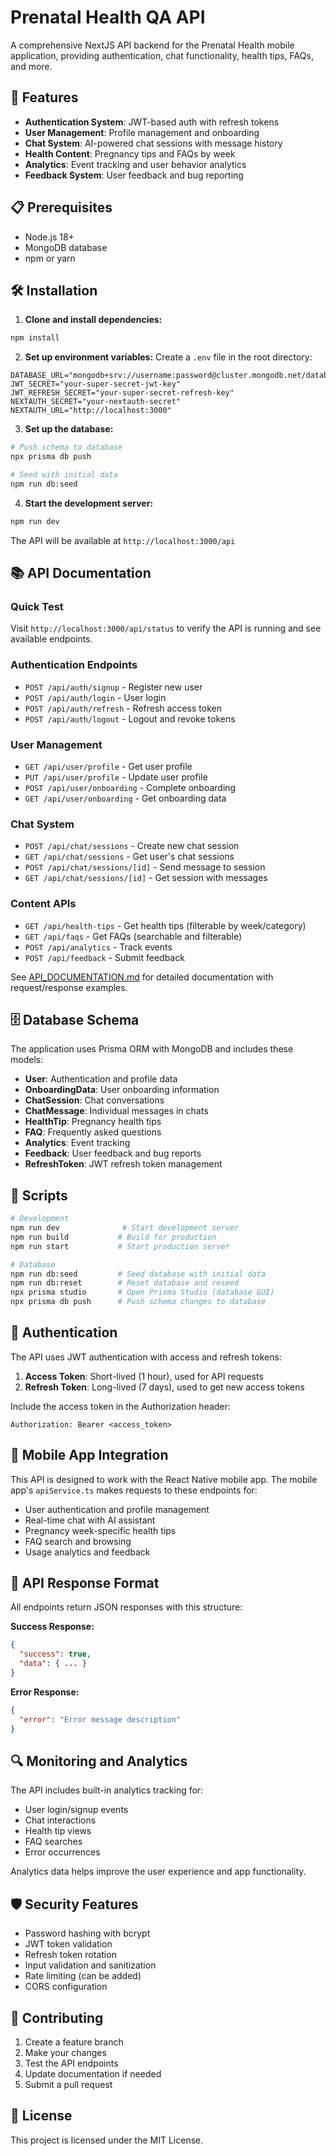 # Prenatal Health QA API

A comprehensive NextJS API backend for the Prenatal Health mobile application, providing authentication, chat functionality, health tips, FAQs, and more.

## 🚀 Features

- **Authentication System**: JWT-based auth with refresh tokens
- **User Management**: Profile management and onboarding
- **Chat System**: AI-powered chat sessions with message history
- **Health Content**: Pregnancy tips and FAQs by week
- **Analytics**: Event tracking and user behavior analytics
- **Feedback System**: User feedback and bug reporting

## 📋 Prerequisites

- Node.js 18+
- MongoDB database
- npm or yarn

## 🛠️ Installation

1. **Clone and install dependencies:**

```bash
npm install
```

2. **Set up environment variables:**
   Create a `.env` file in the root directory:

```env
DATABASE_URL="mongodb+srv://username:password@cluster.mongodb.net/database"
JWT_SECRET="your-super-secret-jwt-key"
JWT_REFRESH_SECRET="your-super-secret-refresh-key"
NEXTAUTH_SECRET="your-nextauth-secret"
NEXTAUTH_URL="http://localhost:3000"
```

3. **Set up the database:**

```bash
# Push schema to database
npx prisma db push

# Seed with initial data
npm run db:seed
```

4. **Start the development server:**

```bash
npm run dev
```

The API will be available at `http://localhost:3000/api`

## 📚 API Documentation

### Quick Test

Visit `http://localhost:3000/api/status` to verify the API is running and see available endpoints.

### Authentication Endpoints

- `POST /api/auth/signup` - Register new user
- `POST /api/auth/login` - User login
- `POST /api/auth/refresh` - Refresh access token
- `POST /api/auth/logout` - Logout and revoke tokens

### User Management

- `GET /api/user/profile` - Get user profile
- `PUT /api/user/profile` - Update user profile
- `POST /api/user/onboarding` - Complete onboarding
- `GET /api/user/onboarding` - Get onboarding data

### Chat System

- `POST /api/chat/sessions` - Create new chat session
- `GET /api/chat/sessions` - Get user's chat sessions
- `POST /api/chat/sessions/[id]` - Send message to session
- `GET /api/chat/sessions/[id]` - Get session with messages

### Content APIs

- `GET /api/health-tips` - Get health tips (filterable by week/category)
- `GET /api/faqs` - Get FAQs (searchable and filterable)
- `POST /api/analytics` - Track events
- `POST /api/feedback` - Submit feedback

See [API_DOCUMENTATION.md](./API_DOCUMENTATION.md) for detailed documentation with request/response examples.

## 🗄️ Database Schema

The application uses Prisma ORM with MongoDB and includes these models:

- **User**: Authentication and profile data
- **OnboardingData**: User onboarding information
- **ChatSession**: Chat conversations
- **ChatMessage**: Individual messages in chats
- **HealthTip**: Pregnancy health tips
- **FAQ**: Frequently asked questions
- **Analytics**: Event tracking
- **Feedback**: User feedback and bug reports
- **RefreshToken**: JWT refresh token management

## 🔧 Scripts

```bash
# Development
npm run dev              # Start development server
npm run build           # Build for production
npm run start           # Start production server

# Database
npm run db:seed         # Seed database with initial data
npm run db:reset        # Reset database and reseed
npx prisma studio       # Open Prisma Studio (database GUI)
npx prisma db push      # Push schema changes to database
```

## 🔐 Authentication

The API uses JWT authentication with access and refresh tokens:

1. **Access Token**: Short-lived (1 hour), used for API requests
2. **Refresh Token**: Long-lived (7 days), used to get new access tokens

Include the access token in the Authorization header:

```
Authorization: Bearer <access_token>
```

## 📱 Mobile App Integration

This API is designed to work with the React Native mobile app. The mobile app's `apiService.ts` makes requests to these endpoints for:

- User authentication and profile management
- Real-time chat with AI assistant
- Pregnancy week-specific health tips
- FAQ search and browsing
- Usage analytics and feedback

## 🚦 API Response Format

All endpoints return JSON responses with this structure:

**Success Response:**

```json
{
  "success": true,
  "data": { ... }
}
```

**Error Response:**

```json
{
  "error": "Error message description"
}
```

## 🔍 Monitoring and Analytics

The API includes built-in analytics tracking for:

- User login/signup events
- Chat interactions
- Health tip views
- FAQ searches
- Error occurrences

Analytics data helps improve the user experience and app functionality.

## 🛡️ Security Features

- Password hashing with bcrypt
- JWT token validation
- Refresh token rotation
- Input validation and sanitization
- Rate limiting (can be added)
- CORS configuration

## 🤝 Contributing

1. Create a feature branch
2. Make your changes
3. Test the API endpoints
4. Update documentation if needed
5. Submit a pull request

## 📄 License

This project is licensed under the MIT License.
